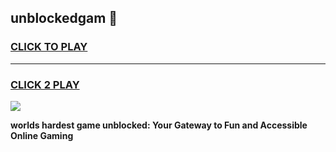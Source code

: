 
## unblockedgam 👋
<h3>
<a href="https://premium.freeplayer.one?title=unblockedgam&ref=14F">CLICK TO PLAY</a></h3>
<hr>

<h3>
<a href="https://premium.freeplayer.one?title=unblockedgam&ref=14F">CLICK 2 PLAY</a>
  
</h3>

<a href="https://premium.freeplayer.one?title=unblockedgam&ref=12F/"><img src="https://clearcache.store/games.png"></a>


**worlds hardest game unblocked: Your Gateway to Fun and Accessible Online Gaming**
